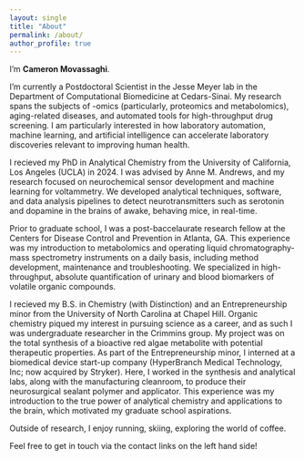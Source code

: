 ```yaml
---
layout: single
title: "About"
permalink: /about/
author_profile: true
---
```


I’m **Cameron Movassaghi**.

I’m currently a Postdoctoral Scientist in the Jesse Meyer lab in the Department of Computational Biomedicine at Cedars-Sinai. My research spans the subjects of -omics (particularly, proteomics and metabolomics), aging-related diseases, and automated tools for high-throughput drug screening. I am particularly interested in how laboratory automation, machine learning, and artificial intelligence can accelerate laboratory discoveries relevant to improving human health.

I recieved my PhD in Analytical Chemistry from the University of California, Los Angeles (UCLA) in 2024. I was advised by Anne M. Andrews, and my research focused on neurochemical sensor development and machine learning  for voltammetry. We developed analytical techniques, software, and data analysis pipelines to detect neurotransmitters such as serotonin and dopamine in the brains of awake, behaving mice, in real-time.

Prior to graduate school, I was a post-baccelaurate research fellow at the Centers for Disease Control and Prevention in Atlanta, GA. This experience was my introduction to metabolomics and operating liquid chromatography-mass spectrometry instruments on a daily basis, including method development, maintenance and troubleshooting. We specialized in high-throughput, absolute quantification of urinary and blood biomarkers of volatile organic compounds.

I recieved my B.S. in Chemistry (with Distinction) and an Entrepreneurship minor from the University of North Carolina at Chapel Hill. Organic chemistry piqued my interest in pursuing science as a career, and as such I was undergraduate researcher in the Crimmins group. My project was on the total synthesis of a bioactive red algae metabolite with potential therapeutic properties. As part of the Entrepreneurship minor, I interned at a biomedical device start-up company (HyperBranch Medical Technology, Inc; now acquired by Stryker). Here, I worked in the synthesis and analytical labs, along with the manufacturing cleanroom, to produce their neurosurgical sealant polymer and applicator. This experience was my introduction to the true power of analytical chemistry and applications to the brain, which motivated my graduate school aspirations.

Outside of research, I enjoy running, skiing, exploring the world of coffee.

Feel free to get in touch via the contact links on the left hand side!

